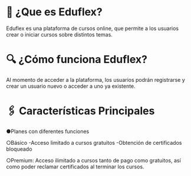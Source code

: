 # 📌 ¿Que es Eduflex?
Eduflex es una plataforma de cursos online, que permite a los usuarios crear o iniciar cursos sobre distintos temas.

# 🔍 ¿Cómo funciona Eduflex?
Al momento de acceder a la plataforma, los usuarios podrán registrarse y crear un usuario nuevo o acceder a uno ya existente.

# 🖇 Características Principales
●Planes con diferentes funciones

○Básico
 -Acceso limitado a cursos gratuitos
 -Obtención de certificados bloqueado
 
 ○Premium: Acceso ilimitado a cursos tanto de pago como gratuitos, así como poder reclamar certificados al terminar los cursos.

